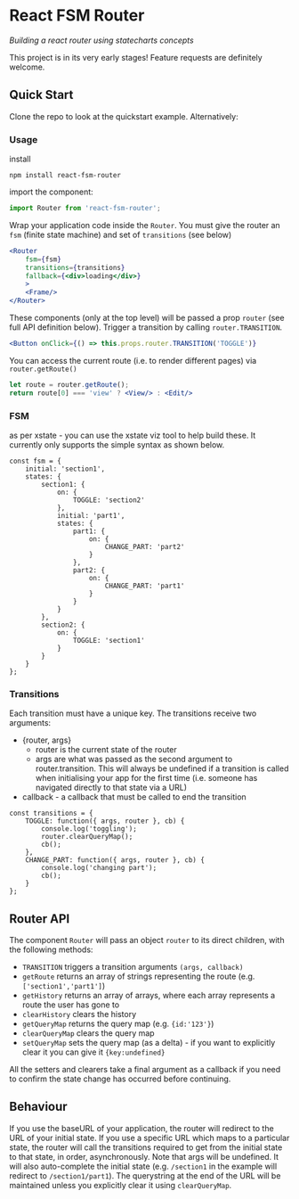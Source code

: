 # React FSM Router

*Building a react router using statecharts concepts*

This project is in its very early stages! Feature requests are definitely welcome.

## Quick Start

Clone the repo to look at the quickstart example. Alternatively:

### Usage

install
```
npm install react-fsm-router
```

import the component:
```js
import Router from 'react-fsm-router';
```

Wrap your application code inside the `Router`.
You must give the router an `fsm` (finite state machine) and set of `transitions` (see below)
```jsx
<Router
    fsm={fsm}
    transitions={transitions}
    fallback={<div>loading</div>}
    >
    <Frame/>
</Router>
```

These components (only at the top level) will be passed a prop `router` (see full API definition below). Trigger a transition by calling `router.TRANSITION`.
```jsx
<Button onClick={() => this.props.router.TRANSITION('TOGGLE')}
```

You can access the current route (i.e. to render different pages) via `router.getRoute()`
```jsx
let route = router.getRoute();
return route[0] === 'view' ? <View/> : <Edit/>
```

### FSM
as per xstate - you can use the xstate viz tool to help build these. It currently only supports the simple syntax as shown below.
```
const fsm = {
    initial: 'section1',
    states: {
        section1: {
            on: {
                TOGGLE: 'section2'
            },
            initial: 'part1',
            states: {
                part1: {
                    on: {
                        CHANGE_PART: 'part2'
                    }
                },
                part2: {
                    on: {
                        CHANGE_PART: 'part1'
                    }
                }
            }
        },
        section2: {
            on: {
                TOGGLE: 'section1'
            }
        }
    }
};
```

### Transitions
Each transition must have a unique key. The transitions receive two arguments:
* {router, args}
  * router is the current state of the router
  * args are what was passed as the second argument to router.transition. This will always be undefined if a transition is called when initialising your app for the first time (i.e. someone has navigated directly to that state via a URL)
* callback - a callback that must be called to end the transition

```
const transitions = {
    TOGGLE: function({ args, router }, cb) {
        console.log('toggling');
        router.clearQueryMap();
        cb();
    },
    CHANGE_PART: function({ args, router }, cb) {
        console.log('changing part');
        cb();
    }
};
```

## Router API

The component `Router` will pass an object `router` to its direct children, with the following methods:
* `TRANSITION` triggers a transition arguments `(args, callback)`
* `getRoute` returns an array of strings representing the route (e.g. `['section1','part1']`)
* `getHistory` returns an array of arrays, where each array represents a route the user has gone to
* `clearHistory` clears the history
* `getQueryMap` returns the query map (e.g. `{id:'123'}`)
* `clearQueryMap` clears the query map
* `setQueryMap` sets the query map (as a delta) - if you want to explicitly clear it you can give it `{key:undefined}`

All the setters and clearers take a final argument as a callback if you need to confirm the state change has occurred before continuing.

## Behaviour

If you use the baseURL of your application, the router will redirect to the URL of your initial state.
If you use a specific URL which maps to a particular state, the router will call the transitions required to get from the initial state to that state, in order, asynchronously. Note that args will be undefined. It will also auto-complete the initial state (e.g. `/section1` in the example will redirect to `/section1/part1`).
The querystring at the end of the URL will be maintained unless you explicitly clear it using `clearQueryMap`.